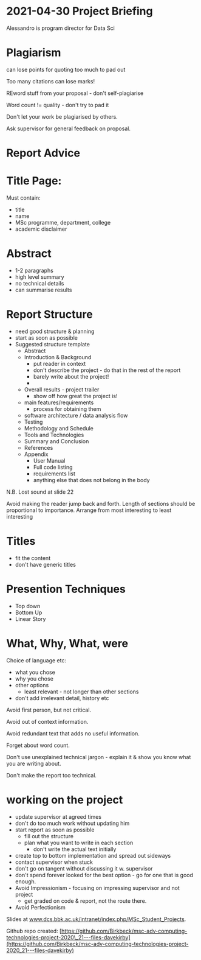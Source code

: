 # 2021-04-30 Project Briefing
Alessandro is program director for Data Sci

# Plagiarism
can lose points for quoting too much to pad out

Too many citations can lose marks!

REword stuff from your proposal - don't self-plagiarise

Word count != quality - don't try to pad it

Don't let your work be plagiarised by others.

Ask supervisor for general feedback on proposal.

# Report Advice

# Title Page:  
Must contain:  
- title 
- name
- MSc programme, department, college
- academic disclaimer


# Abstract
- 1-2 paragraphs
- high level summary
- no technical details
- can summarise results

# Report Structure
- need good structure & planning
- start as soon as possible
- Suggested structure template
    - Abstract
    - Introduction & Background
        - put reader in context
        - don't describe the project - do that in the rest of the report
        - barely write about the project!
        - 
    - Overall results - project trailer
        - show off how great the project is!
    - main features/requirements
        - process for obtaining them
    - software architecture / data analysis flow
    - Testing
    - Methodology and Schedule
    - Tools and Technologies
    - Summary and Conclusion
    - References
    - Appendix
        - User Manual
        - Full code listing
        - requirements list
        - anything else that does not belong in the body

N.B. Lost sound at slide 22

Avoid making the reader jump back and forth.
Length of sections should be proportional to importance.
Arrange from most interesting to least interesting

# Titles
- fit the content
- don't have generic titles

# Presention Techniques
- Top down
- Bottom Up
- Linear Story

# What, Why, What, were
Choice of language etc:
- what you chose
- why you chose
- other options
    - least relevant - not longer than other sections
- don't add irrelevant detail, history etc

Avoid first person, but not critical.

Avoid out of context information.  

Avoid redundant text that adds no useful information.

Forget about word count.

Don't use unexplained technical jargon - explain it & show you know what you are writing about. 

Don't make the report too technical.


# working on the project
- update supervisor at agreed times
- don't do too much work without updating him
- start report as soon as possible
    - fill out the structure
    - plan what you want to write in each section
        - don't write the actual text initially
- create top to bottom implementation and spread out sideways
- contact supervisor when stuck
- don't go on tangent without discussing it w. supervisor
- don't spend forever looked for the best option - go for one that is good enough.
- Avoid Impressionism - focusing on impressing supervisor and not project
    - get graded on code & report, not the route there.  
- Avoid Perfectionism


Slides at www.dcs.bbk.ac.uk/intranet/index.php/MSc_Student_Projects.

Github repo created:  [https://github.com/Birkbeck/msc-adv-computing-technologies-project-2020\_21---files-davekirby](https://github.com/Birkbeck/msc-adv-computing-technologies-project-2020_21---files-davekirby)


